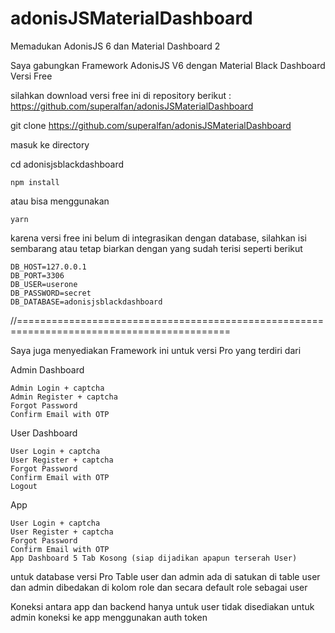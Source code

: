 # adonisJSMaterialDashboard
Memadukan AdonisJS 6 dan Material Dashboard 2

Saya gabungkan Framework AdonisJS V6 dengan Material Black Dashboard Versi Free

silahkan download versi free ini di repository berikut : https://github.com/superalfan/adonisJSMaterialDashboard

git clone https://github.com/superalfan/adonisJSMaterialDashboard

masuk ke directory 

cd adonisjsblackdashboard

    npm install

atau bisa menggunakan 

    yarn

karena versi free ini belum di integrasikan dengan database, silahkan isi sembarang
atau tetap biarkan dengan yang sudah terisi seperti berikut

    DB_HOST=127.0.0.1
    DB_PORT=3306
    DB_USER=userone
    DB_PASSWORD=secret
    DB_DATABASE=adonisjsblackdashboard



//===========================================================================================

Saya juga menyediakan Framework ini untuk versi Pro yang terdiri dari

Admin Dashboard 

    Admin Login + captcha
    Admin Register + captcha
    Forgot Password 
    Confirm Email with OTP

User Dashboard

    User Login + captcha
    User Register + captcha
    Forgot Password
    Confirm Email with OTP
    Logout


App

    User Login + captcha
    User Register + captcha
    Forgot Password
    Confirm Email with OTP
    App Dashboard 5 Tab Kosong (siap dijadikan apapun terserah User)


untuk database versi Pro
Table user dan admin ada di satukan di table user dan admin dibedakan di kolom role dan secara default role sebagai user

Koneksi antara app dan backend hanya untuk user tidak disediakan untuk admin
koneksi ke app menggunakan auth token

